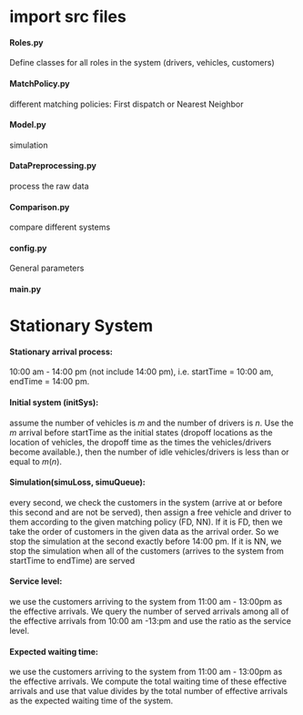 # import src files 
#### Roles.py
Define classes for all roles in the system (drivers, vehicles, customers)

#### MatchPolicy.py
different matching policies: First dispatch or Nearest Neighbor 

#### Model.py 

simulation

#### DataPreprocessing.py 

process the raw data 

#### Comparison.py 

compare different systems

#### config.py 

General parameters 

#### main.py 




# Stationary System
#### Stationary arrival process: 

10:00 am - 14:00 pm (not include 14:00 pm), i.e. startTime = 10:00 am, endTime = 14:00 pm.   

#### Initial system (initSys):  
assume the number of vehicles is $m$ and the number of drivers is $n$. Use the $m$ arrival before startTime as the initial states (dropoff locations as the location of vehicles, the dropoff time as the times the vehicles/drivers become available.), then the number of idle vehicles/drivers is less than or equal to $m$($n$). 

#### Simulation(simuLoss, simuQueue): 

every second, we check the customers in the system (arrive at or before this second and are not be served), then assign a free vehicle and driver to them according to the given matching policy (FD, NN). If it is FD, then we take the order of customers in the given data as the arrival order. So we stop the simulation at the second exactly before 14:00 pm. If it is NN, we stop the simulation when all of the customers (arrives to the system from startTime to endTime) are served 
#### Service level: 

we use the customers arriving to the system from 11:00 am - 13:00pm as the effective arrivals. We query the number of served arrivals among all of the effective arrivals from 10:00 am -13:pm and use the ratio as the service level. 

#### Expected waiting time: 

we use the customers arriving to the system from 11:00 am - 13:00pm as the effective arrivals. We compute the total waiting time of these effective arrivals and use that value divides by the total number of effective arrivals as the expected waiting time of the system. 
